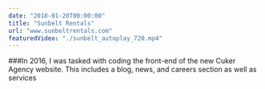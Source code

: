 ```yaml
---
date: "2018-01-20T00:00:00"
title: "Sunbelt Rentals"
url: "www.sunbeltrentals.com"
featuredVideo: "./sunbelt_autoplay_720.mp4"
---
```

###In 2016, I was tasked with coding the front-end of the new Cuker Agency website. This includes a blog, news, and careers section as well as services 
